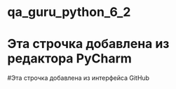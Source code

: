 # qa_guru_python_6_2

# Эта строчка добавлена из редактора PyCharm

#Эта строчка добавлена из интерфейса GitHub
